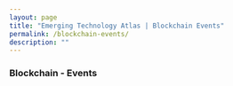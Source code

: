 ```yaml
---
layout: page
title: "Emerging Technology Atlas | Blockchain Events"
permalink: /blockchain-events/
description: ""
---
```


### Blockchain - Events
